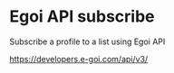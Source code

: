 # Egoi API subscribe
Subscribe a profile to a list using Egoi API

https://developers.e-goi.com/api/v3/
